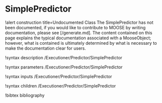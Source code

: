 <!-- MOOSE Documentation Stub: Remove this when content is added. -->

# SimplePredictor

!alert construction title=Undocumented Class
The SimplePredictor has not been documented, if you would like to contribute to MOOSE by
writing documentation, please see [/generate.md]. The content contained on this page explains
the typical documentation associated with a MooseObject; however, what is contained is ultimately
determined by what is necessary to make the documentation clear for users.

!syntax description /Executioner/Predictor/SimplePredictor

!syntax parameters /Executioner/Predictor/SimplePredictor

!syntax inputs /Executioner/Predictor/SimplePredictor

!syntax children /Executioner/Predictor/SimplePredictor

!bibtex bibliography
